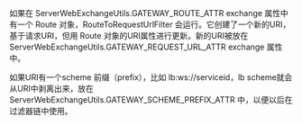 如果在 ServerWebExchangeUtils.GATEWAY_ROUTE_ATTR exchange 属性中有一个 Route 对象，RouteToRequestUrlFilter 会运行。它创建了一个新的URI，基于请求URI，但用 Route 对象的URI属性进行更新。新的URI被放在 ServerWebExchangeUtils.GATEWAY_REQUEST_URL_ATTR exchange 属性中。

如果URI有一个scheme 前缀（prefix），比如 lb:ws://serviceid，lb scheme就会从URI中剥离出来，放在 ServerWebExchangeUtils.GATEWAY_SCHEME_PREFIX_ATTR 中，以便以后在过滤器链中使用。

